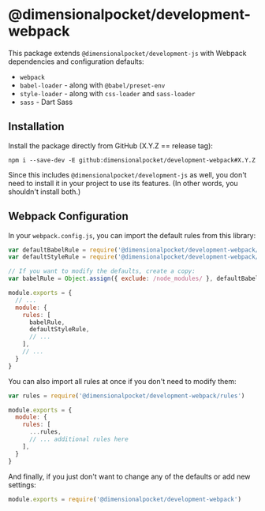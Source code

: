 # @dimensionalpocket/development-webpack

This package extends `@dimensionalpocket/development-js` with Webpack dependencies and configuration defaults:

* `webpack`
* `babel-loader` - along with `@babel/preset-env`
* `style-loader` - along with `css-loader` and `sass-loader`
* `sass` - Dart Sass

## Installation

Install the package directly from GitHub (X.Y.Z == release tag):

```shell
npm i --save-dev -E github:dimensionalpocket/development-webpack#X.Y.Z
```

Since this includes `@dimensionalpocket/development-js` as well, you don't need to install it in your project to use its features. (In other words, you shouldn't install both.)

## Webpack Configuration

In your `webpack.config.js`, you can import the default rules from this library:

```javascript
var defaultBabelRule = require('@dimensionalpocket/development-webpack/rules/babel')
var defaultStyleRule = require('@dimensionalpocket/development-webpack/rules/style')

// If you want to modify the defaults, create a copy:
var babelRule = Object.assign({ exclude: /node_modules/ }, defaultBabelRule)

module.exports = {
  // ...
  module: {
    rules: [
      babelRule,
      defaultStyleRule,
      // ...
    ],
    // ...
  }
}
```

You can also import all rules at once if you don't need to modify them:

```javascript
var rules = require('@dimensionalpocket/development-webpack/rules')

module.exports = {
  module: {
    rules: [
      ...rules,
      // ... additional rules here
    ],
  }
}
```

And finally, if you just don't want to change any of the defaults or add new settings:

```javascript
module.exports = require('@dimensionalpocket/development-webpack')
```
